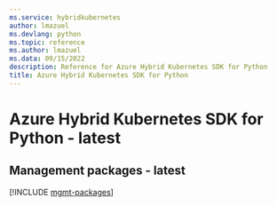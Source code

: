 ```yaml
---
ms.service: hybridkubernetes
author: lmazuel
ms.devlang: python
ms.topic: reference
ms.author: lmazuel
ms.data: 09/15/2022
description: Reference for Azure Hybrid Kubernetes SDK for Python
title: Azure Hybrid Kubernetes SDK for Python
---
```

# Azure Hybrid Kubernetes SDK for Python - latest

## Management packages - latest
[!INCLUDE [mgmt-packages](hybrid-kubernetes-mgmt-index.md)]